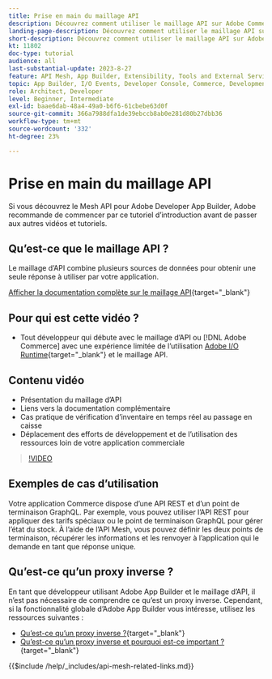 ```yaml
---
title: Prise en main du maillage API
description: Découvrez comment utiliser le maillage API sur Adobe Commerce et  [!DNL Adobe App Builder]. Découvrez comment installer Adobe App Builder, travailler sur des projets, créer un proxy inverse GraphQL et bien plus encore.
landing-page-description: Découvrez comment utiliser le maillage API sur Adobe Commerce et  [!DNL Adobe App Builder]. Découvrez comment installer Adobe IO, travailler sur des projets, créer un proxy inverse GraphQL et bien plus encore.
short-description: Découvrez comment utiliser le maillage API sur Adobe Commerce et  [!DNL Adobe App Builder]. Découvrez comment installer Adobe IO, travailler sur des projets, créer un proxy inverse GraphQL et bien plus encore.
kt: 11802
doc-type: tutorial
audience: all
last-substantial-update: 2023-8-27
feature: API Mesh, App Builder, Extensibility, Tools and External Services, Backend Development
topic: App Builder, I/O Events, Developer Console, Commerce, Development, Integrations
role: Architect, Developer
level: Beginner, Intermediate
exl-id: baae6dab-48a4-49a0-b6f6-61cbebe63d0f
source-git-commit: 366a7988dfa1de39ebccb8ab0e281d80b27dbb36
workflow-type: tm+mt
source-wordcount: '332'
ht-degree: 23%

---
```


# Prise en main du maillage API

Si vous découvrez le Mesh API pour Adobe Developer App Builder, Adobe recommande de commencer par ce tutoriel d’introduction avant de passer aux autres vidéos et tutoriels.

## Qu’est-ce que le maillage API ?

Le maillage d’API combine plusieurs sources de données pour obtenir une seule réponse à utiliser par votre application.

[Afficher la documentation complète sur le maillage API](https://developer.adobe.com/graphql-mesh-gateway/gateway/overview/){target="_blank"}

## Pour qui est cette vidéo ?

* Tout développeur qui débute avec le maillage d’API ou [!DNL Adobe Commerce] avec une expérience limitée de l’utilisation [Adobe I/O Runtime](https://developer.adobe.com/runtime/docs/guides/overview/){target="_blank"} et le maillage API.

## Contenu vidéo

* Présentation du maillage d’API
* Liens vers la documentation complémentaire
* Cas pratique de vérification d’inventaire en temps réel au passage en caisse
* Déplacement des efforts de développement et de l’utilisation des ressources loin de votre application commerciale

>[!VIDEO](https://video.tv.adobe.com/v/3417534?quality=12&learn=on)

## Exemples de cas d’utilisation

Votre application Commerce dispose d’une API REST et d’un point de terminaison GraphQL. Par exemple, vous pouvez utiliser l’API REST pour appliquer des tarifs spéciaux ou le point de terminaison GraphQL pour gérer l’état du stock. À l’aide de l’API Mesh, vous pouvez définir les deux points de terminaison, récupérer les informations et les renvoyer à l’application qui le demande en tant que réponse unique.

## Qu’est-ce qu’un proxy inverse ?

En tant que développeur utilisant Adobe App Builder et le maillage d’API, il n’est pas nécessaire de comprendre ce qu’est un proxy inverse. Cependant, si la fonctionnalité globale d’Adobe App Builder vous intéresse, utilisez les ressources suivantes :

* [Qu’est-ce qu’un proxy inverse ?](https://www.imperva.com/learn/performance/reverse-proxy/){target="_blank"}
* [Qu’est-ce qu’un proxy inverse et pourquoi est-ce important ?](https://blog.hubspot.com/website/reverse-proxy){target="_blank"}

{{$include /help/_includes/api-mesh-related-links.md}}
